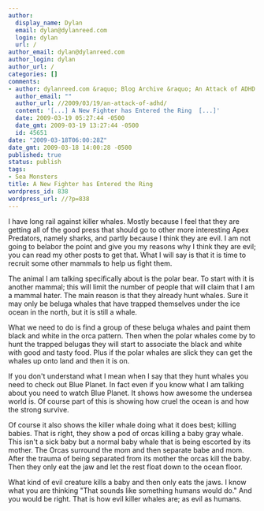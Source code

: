 ```yaml
---
author:
  display_name: Dylan
  email: dylan@dylanreed.com
  login: dylan
  url: /
author_email: dylan@dylanreed.com
author_login: dylan
author_url: /
categories: []
comments:
- author: dylanreed.com &raquo; Blog Archive &raquo; An Attack of ADHD
  author_email: ""
  author_url: //2009/03/19/an-attack-of-adhd/
  content: '[...] A New Fighter has Entered the Ring  [...]'
  date: 2009-03-19 05:27:44 -0500
  date_gmt: 2009-03-19 13:27:44 -0500
  id: 45651
date: "2009-03-18T06:00:28Z"
date_gmt: 2009-03-18 14:00:28 -0500
published: true
status: publish
tags:
- Sea Monsters
title: A New Fighter has Entered the Ring
wordpress_id: 838
wordpress_url: //?p=838
---
```


I have long rail against killer whales. Mostly because I feel that they are getting all of the good press that should go to other more interesting Apex Predators, namely sharks, and partly because I think they are evil. I am not going to belabor the point and give you my reasons why I think they are evil; you can read my other posts to get that. What I will say is that it is time to recruit some other mammals to help us fight them.

The animal I am talking specifically about is the polar bear. To start with it is another mammal; this will limit the number of people that will claim that I am a mammal hater.  The main reason is that they already hunt whales. Sure it may only be beluga whales that have trapped themselves under the ice ocean in the north, but it is still a whale.

What we need to do is find a group of these beluga whales and paint them black and white in the orca pattern. Then when the polar whales come by to hunt the trapped belugas they will start to associate the black and white with good and tasty food. Plus if the polar whales are slick they can get the whales up onto land and then it is on.

If you don't understand what I mean when I say that they hunt whales you need to check out Blue Planet. In fact even if you know what I am talking about you need to watch Blue Planet. It shows how awesome the undersea world is. Of course part of this is showing how cruel the ocean is and how the strong survive.

Of course it also shows the killer whale doing what it does best; killing babies. That is right, they show a pod of orcas killing a baby gray whale. This isn't a sick baby but a normal baby whale that is being escorted by its mother. The Orcas surround the mom and then separate babe and mom. After the trauma of being separated from its mother the orcas kill the baby. Then they only eat the jaw and let the rest float down to the ocean floor.

What kind of evil creature kills a baby and then only eats the jaws. I know what you are thinking "That sounds like something humans would do." And you would be right. That is how evil killer whales are; as evil as humans.
